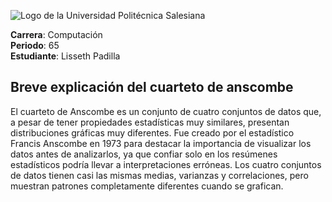 ![Logo de la Universidad Politécnica Salesiana](![image](https://github.com/user-attachments/assets/8bd61035-50dc-4bf3-8da8-fea306dd3d5e)
)


**Carrera**: Computación  
**Periodo**: 65  
**Estudiante**: Lisseth Padilla  

## Breve explicación del cuarteto de anscombe

El cuarteto de Anscombe es un conjunto de cuatro conjuntos de datos que, a pesar de tener propiedades estadísticas muy similares, presentan distribuciones gráficas muy diferentes. Fue creado por el estadístico Francis Anscombe en 1973 para destacar la importancia de visualizar los datos antes de analizarlos, ya que confiar solo en los resúmenes estadísticos podría llevar a interpretaciones erróneas. Los cuatro conjuntos de datos tienen casi las mismas medias, varianzas y correlaciones, pero muestran patrones completamente diferentes cuando se grafican.
